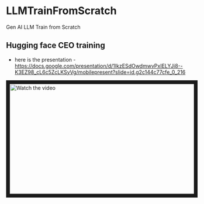 # LLMTrainFromScratch
Gen AI LLM Train from Scratch

## Hugging face CEO training

- here is the presentation - https://docs.google.com/presentation/d/1IkzESdOwdmwvPxIELYJi8--K3EZ98_cL6c5ZcLKSyVg/mobilepresent?slide=id.g2c144c77cfe_0_216

<a href="http://www.youtube.com/watch?feature=player_embedded&v=2-SPH9hIKT8" target="_blank">
 <img src="http://img.youtube.com/vi/2-SPH9hIKT8/mqdefault.jpg" alt="Watch the video" width="600" height="300" border="10" />
</a>
